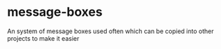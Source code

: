 # message-boxes
An system of message boxes used often which can be copied into other projects to make it easier
